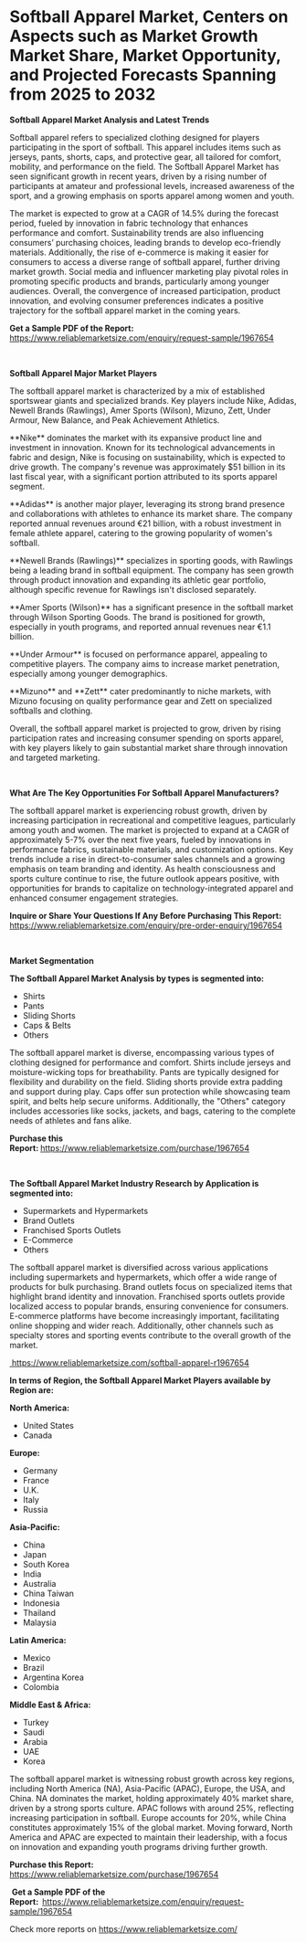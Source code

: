 <p><h1>Softball Apparel Market, Centers on Aspects such as Market Growth Market Share, Market Opportunity, and Projected Forecasts Spanning from 2025 to 2032</h1></p><p><strong>Softball Apparel Market Analysis and Latest Trends</strong></p>
<p><p>Softball apparel refers to specialized clothing designed for players participating in the sport of softball. This apparel includes items such as jerseys, pants, shorts, caps, and protective gear, all tailored for comfort, mobility, and performance on the field. The Softball Apparel Market has seen significant growth in recent years, driven by a rising number of participants at amateur and professional levels, increased awareness of the sport, and a growing emphasis on sports apparel among women and youth.</p><p>The market is expected to grow at a CAGR of 14.5% during the forecast period, fueled by innovation in fabric technology that enhances performance and comfort. Sustainability trends are also influencing consumers’ purchasing choices, leading brands to develop eco-friendly materials. Additionally, the rise of e-commerce is making it easier for consumers to access a diverse range of softball apparel, further driving market growth. Social media and influencer marketing play pivotal roles in promoting specific products and brands, particularly among younger audiences. Overall, the convergence of increased participation, product innovation, and evolving consumer preferences indicates a positive trajectory for the softball apparel market in the coming years.</p></p>
<p><strong>Get a Sample PDF of the Report:&nbsp;</strong> <a href="https://www.reliablemarketsize.com/enquiry/request-sample/1967654?utm_campaign=3016&utm_medium=2&utm_source=Github&utm_content=ia&utm_term=05042025&utm_id=softball-apparel">https://www.reliablemarketsize.com/enquiry/request-sample/1967654</a></p>
<p>&nbsp;</p>
<p><strong>Softball Apparel Major Market Players</strong></p>
<p><p>The softball apparel market is characterized by a mix of established sportswear giants and specialized brands. Key players include Nike, Adidas, Newell Brands (Rawlings), Amer Sports (Wilson), Mizuno, Zett, Under Armour, New Balance, and Peak Achievement Athletics.</p><p>**Nike** dominates the market with its expansive product line and investment in innovation. Known for its technological advancements in fabric and design, Nike is focusing on sustainability, which is expected to drive growth. The company's revenue was approximately $51 billion in its last fiscal year, with a significant portion attributed to its sports apparel segment.</p><p>**Adidas** is another major player, leveraging its strong brand presence and collaborations with athletes to enhance its market share. The company reported annual revenues around €21 billion, with a robust investment in female athlete apparel, catering to the growing popularity of women's softball.</p><p>**Newell Brands (Rawlings)** specializes in sporting goods, with Rawlings being a leading brand in softball equipment. The company has seen growth through product innovation and expanding its athletic gear portfolio, although specific revenue for Rawlings isn't disclosed separately.</p><p>**Amer Sports (Wilson)** has a significant presence in the softball market through Wilson Sporting Goods. The brand is positioned for growth, especially in youth programs, and reported annual revenues near €1.1 billion.</p><p>**Under Armour** is focused on performance apparel, appealing to competitive players. The company aims to increase market penetration, especially among younger demographics.</p><p>**Mizuno** and **Zett** cater predominantly to niche markets, with Mizuno focusing on quality performance gear and Zett on specialized softballs and clothing. </p><p>Overall, the softball apparel market is projected to grow, driven by rising participation rates and increasing consumer spending on sports apparel, with key players likely to gain substantial market share through innovation and targeted marketing.</p></p>
<p>&nbsp;</p>
<p><strong>What Are The Key Opportunities For Softball Apparel Manufacturers?</strong></p>
<p><p>The softball apparel market is experiencing robust growth, driven by increasing participation in recreational and competitive leagues, particularly among youth and women. The market is projected to expand at a CAGR of approximately 5-7% over the next five years, fueled by innovations in performance fabrics, sustainable materials, and customization options. Key trends include a rise in direct-to-consumer sales channels and a growing emphasis on team branding and identity. As health consciousness and sports culture continue to rise, the future outlook appears positive, with opportunities for brands to capitalize on technology-integrated apparel and enhanced consumer engagement strategies.</p></p>
<p><strong>Inquire or Share Your Questions If Any Before Purchasing This Report:</strong> <a href="https://www.reliablemarketsize.com/enquiry/pre-order-enquiry/1967654?utm_campaign=3016&utm_medium=2&utm_source=Github&utm_content=ia&utm_term=05042025&utm_id=softball-apparel">https://www.reliablemarketsize.com/enquiry/pre-order-enquiry/1967654</a></p>
<p>&nbsp;</p>
<p><strong>Market Segmentation</strong></p>
<p><strong>The Softball Apparel Market Analysis by types is segmented into:</strong></p>
<p><ul><li>Shirts</li><li>Pants</li><li>Sliding Shorts</li><li>Caps & Belts</li><li>Others</li></ul></p>
<p><p>The softball apparel market is diverse, encompassing various types of clothing designed for performance and comfort. Shirts include jerseys and moisture-wicking tops for breathability. Pants are typically designed for flexibility and durability on the field. Sliding shorts provide extra padding and support during play. Caps offer sun protection while showcasing team spirit, and belts help secure uniforms. Additionally, the "Others" category includes accessories like socks, jackets, and bags, catering to the complete needs of athletes and fans alike.</p></p>
<p><strong>Purchase this Report:&nbsp;</strong><a href="https://www.reliablemarketsize.com/purchase/1967654?utm_campaign=3016&utm_medium=2&utm_source=Github&utm_content=ia&utm_term=05042025&utm_id=softball-apparel">https://www.reliablemarketsize.com/purchase/1967654</a></p>
<p>&nbsp;</p>
<p><strong>The Softball Apparel Market Industry Research by Application is segmented into:</strong></p>
<p><ul><li>Supermarkets and Hypermarkets</li><li>Brand Outlets</li><li>Franchised Sports Outlets</li><li>E-Commerce</li><li>Others</li></ul></p>
<p><p>The softball apparel market is diversified across various applications including supermarkets and hypermarkets, which offer a wide range of products for bulk purchasing. Brand outlets focus on specialized items that highlight brand identity and innovation. Franchised sports outlets provide localized access to popular brands, ensuring convenience for consumers. E-commerce platforms have become increasingly important, facilitating online shopping and wider reach. Additionally, other channels such as specialty stores and sporting events contribute to the overall growth of the market.</p></p>
<p><a href="https://www.reliablemarketsize.com/softball-apparel-r1967654?utm_campaign=3016&utm_medium=2&utm_source=Github&utm_content=ia&utm_term=05042025&utm_id=softball-apparel">&nbsp;https://www.reliablemarketsize.com/softball-apparel-r1967654</a></p>
<p><strong>In terms of Region, the Softball Apparel Market Players available by Region are:</strong></p>
<p>
    <p> <strong> North America: </strong>
        <ul>
            <li>United States</li>
            <li>Canada</li>
        </ul>
        </p> 
    <p> <strong> Europe: </strong>
        <ul>
            <li>Germany</li>
            <li>France</li>
            <li>U.K.</li>
            <li>Italy</li>
            <li>Russia</li>
        </ul>
        </p> 
    <p> <strong> Asia-Pacific: </strong>
        <ul>
            <li>China</li>
            <li>Japan</li>
            <li>South Korea</li>
            <li>India</li>
            <li>Australia</li>
            <li>China Taiwan</li>
            <li>Indonesia</li>
            <li>Thailand</li>
            <li>Malaysia</li>
        </ul>
        </p> 
    <p> <strong> Latin America: </strong>
        <ul>
            <li>Mexico</li>
            <li>Brazil</li>
            <li>Argentina Korea</li>
            <li>Colombia</li>
        </ul>
        </p> 
    <p> <strong> Middle East & Africa: </strong>
        <ul>
            <li>Turkey</li>
            <li>Saudi</li>
            <li>Arabia</li>
            <li>UAE</li>
            <li>Korea</li>
        </ul>
    </p>
    </p>
<p><p>The softball apparel market is witnessing robust growth across key regions, including North America (NA), Asia-Pacific (APAC), Europe, the USA, and China. NA dominates the market, holding approximately 40% market share, driven by a strong sports culture. APAC follows with around 25%, reflecting increasing participation in softball. Europe accounts for 20%, while China constitutes approximately 15% of the global market. Moving forward, North America and APAC are expected to maintain their leadership, with a focus on innovation and expanding youth programs driving further growth.</p></p>
<p><strong>Purchase this Report: </strong><a href="https://www.reliablemarketsize.com/purchase/1967654?utm_campaign=3016&utm_medium=2&utm_source=Github&utm_content=ia&utm_term=05042025&utm_id=softball-apparel">https://www.reliablemarketsize.com/purchase/1967654</a></p>
<p>&nbsp;<strong>Get a Sample PDF of the Report:&nbsp;&nbsp;</strong><a href="https://www.reliablemarketsize.com/enquiry/request-sample/1967654?utm_campaign=3016&utm_medium=2&utm_source=Github&utm_content=ia&utm_term=05042025&utm_id=softball-apparel">https://www.reliablemarketsize.com/enquiry/request-sample/1967654</a></p>
<p><strong></strong></p>
<p>Check more reports on <a href="https://www.reliablemarketsize.com/?utm_campaign=3016&utm_medium=2&utm_source=Github&utm_content=ia&utm_term=05042025&utm_id=softball-apparel">https://www.reliablemarketsize.com/</a></p>
